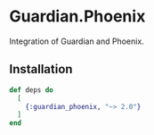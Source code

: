 # Guardian.Phoenix

Integration of Guardian and Phoenix.

## Installation

```elixir
def deps do
  [
    {:guardian_phoenix, "~> 2.0"}
  ]
end
```
